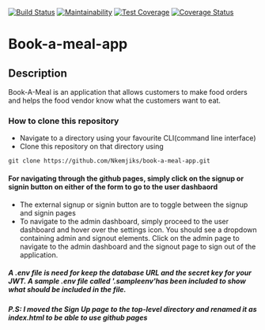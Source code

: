 [![Build Status](https://travis-ci.org/Nkemjiks/book-a-meal-app.svg?branch=development)](https://travis-ci.org/Nkemjiks/book-a-meal-app)
[![Maintainability](https://api.codeclimate.com/v1/badges/db45d21cf0c9b41aa619/maintainability)](https://codeclimate.com/github/Nkemjiks/book-a-meal-app/maintainability)
[![Test Coverage](https://api.codeclimate.com/v1/badges/db45d21cf0c9b41aa619/test_coverage)](https://codeclimate.com/github/Nkemjiks/book-a-meal-app/test_coverage)
[![Coverage Status](https://coveralls.io/repos/github/Nkemjiks/book-a-meal-app/badge.png?branch=development)](https://coveralls.io/github/Nkemjiks/book-a-meal-app?branch=development)

# Book-a-meal-app

## Description
Book-A-Meal is an application that allows customers to make food orders and helps the food vendor know what the customers want to eat. 

### How to clone this repository
+   Navigate to a directory using your favourite CLI(command line interface)
+   Clone this repository on that directory using 
```
git clone https://github.com/Nkemjiks/book-a-meal-app.git
```

#### For navigating through the github pages, simply click on the signup or signin button on either of the form to go to the user dashbaord
+ The external signup or signin button are to toggle between the signup and signin pages
+ To navigate to the admin dashboard, simply proceed to the user dashboard and hover over the settings icon. You should see a dropdown containing admin and signout elements. Click on the admin page to navigate to the admin dashboard and the signout page to sign out of the application.

##### A .env file is need for keep the database URL and the secret key for your JWT. A sample .env file called '.sampleenv'has been included to show what should be included in the file.
 
##### P.S: I moved the Sign Up page to the top-level directory and renamed it as index.html to be able to use github pages
